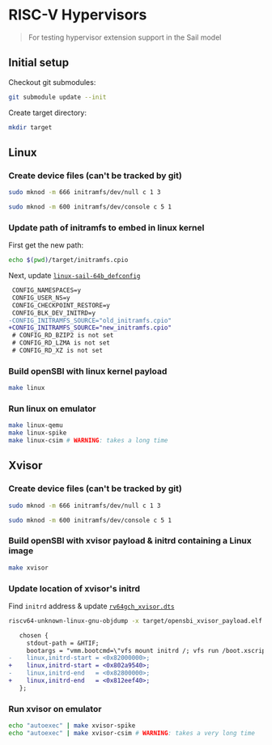 # RISC-V Hypervisors

> For testing hypervisor extension support in the Sail model

## Initial setup

Checkout git submodules:
```bash
git submodule update --init
```

Create target directory:
```bash
mkdir target
```

## Linux

### Create device files (can't be tracked by git)

```bash
sudo mknod -m 666 initramfs/dev/null c 1 3
```
```bash
sudo mknod -m 600 initramfs/dev/console c 5 1
```

### Update path of initramfs to embed in linux kernel

First get the new path:
```bash
echo $(pwd)/target/initramfs.cpio
```
Next, update [`linux-sail-64b_defconfig`](./linux-sail-64b_defconfig)
```diff
 CONFIG_NAMESPACES=y
 CONFIG_USER_NS=y
 CONFIG_CHECKPOINT_RESTORE=y
 CONFIG_BLK_DEV_INITRD=y
-CONFIG_INITRAMFS_SOURCE="old_initramfs.cpio"
+CONFIG_INITRAMFS_SOURCE="new_initramfs.cpio"
 # CONFIG_RD_BZIP2 is not set
 # CONFIG_RD_LZMA is not set
 # CONFIG_RD_XZ is not set
```

### Build openSBI with linux kernel payload
```bash
make linux
```

### Run linux on emulator
```bash
make linux-qemu
make linux-spike
make linux-csim # WARNING: takes a long time
```

## Xvisor

### Create device files (can't be tracked by git)

```bash
sudo mknod -m 666 initramfs/dev/null c 1 3
```
```bash
sudo mknod -m 600 initramfs/dev/console c 5 1
```

### Build openSBI with xvisor payload & initrd containing a Linux image

```bash
make xvisor
```

### Update location of xvisor's initrd

Find `initrd` address & update [`rv64gch_xvisor.dts`](rv64gch_xvisor.dts)
```bash
riscv64-unknown-linux-gnu-objdump -x target/opensbi_xvisor_payload.elf | grep _initrd_
```

```diff
   chosen {
     stdout-path = &HTIF;
     bootargs = "vmm.bootcmd=\"vfs mount initrd /; vfs run /boot.xscript\"";
-    linux,initrd-start = <0x82000000>;
+    linux,initrd-start = <0x802a9540>;
-    linux,initrd-end   = <0x82800000>;
+    linux,initrd-end   = <0x812eef40>;
   };
```

### Run xvisor on emulator
```bash
echo "autoexec" | make xvisor-spike
echo "autoexec" | make xvisor-csim # WARNING: takes a very long time
```
